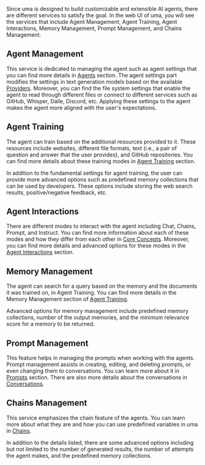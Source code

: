Since uma is designed to build customizable and extensible AI agents, there are different services to satisfy the goal. In the web UI of uma, you will see the services that include Agent Management, Agent Training, Agent Interactions, Memory Management, Prompt Management, and Chains Management.

## Agent Management
This service is dedicated to managing the agent such as agent settings that you can find more details in [Agents](https://viking45822.github.io/uma/2-Concepts/3-Agents.html) section. The agent settings part modifies the settings in text generation models based on the available [Providers](https://viking45822.github.io/uma/2-Concepts/2-Providers.html). Moreover, you can find the file system settings that enable the agent to read through different files or connect to different services such as GitHub, Whisper, Dalle, Discord, etc. Applying these settings to the agent makes the agent more aligned with the user's expectations.

## Agent Training
The agent can train based on the additional resources provided to it. These resources include websites, different file formats, text (i.e., a pair of question and answer that the user provides), and GitHub repositories. You can find more details about these training modes in [Agent Training](https://viking45822.github.io/uma/2-Concepts/8-Agent%20Training.html) section.

In addition to the fundamental settings for agent training, the user can provide more advanced options such as predefined memory collections that can be used by developers. These options include storing the web search results, positive/negative feedback, etc.

## Agent Interactions
There are different modes to interact with the agent including Chat, Chains, Prompt, and Instruct. You can find more information about each of these modes and how they differ from each other in [Core Concepts](https://viking45822.github.io/uma/2-Concepts/0-Core%20Concepts.html). Moreover, you can find more details and advanced options for these modes in the [Agent Interactions](https://viking45822.github.io/uma/2-Concepts/9-Agent%20Interactions.html) section.

## Memory Management
The agent can search for a query based on the memory and the documents it was trained on, in Agent Training. You can find more details in the Memory Management section of [Agent Training](https://viking45822.github.io/uma/2-Concepts/8-Agent%20Training.html).

Advanced options for memory management include predefined memory collections, number of the output memories, and the minimum relevance score for a memory to be returned.

## Prompt Management
This feature helps in managing the prompts when working with the agents. Prompt management assists in creating, editing, and deleting prompts, or even changing them to conversations. You can learn more about it in [Prompts](https://viking45822.github.io/uma/2-Concepts/5-Prompts.html) section. There are also more details about the conversations in [Conversations](https://viking45822.github.io/uma/2-Concepts/7-Conversations.html).

## Chains Management
This service emphasizes the chain feature of the agents. You can learn more about what they are and how you can use predefined variables in uma in [Chains](https://viking45822.github.io/uma/2-Concepts/6-Chains.html).

In addition to the details listed, there are some advanced options including but not limited to the number of generated results, the number of attempts the agent makes, and the predefined memory collections.
